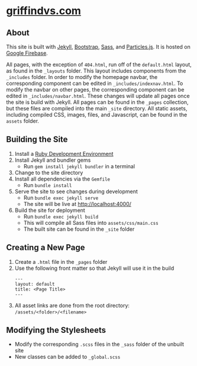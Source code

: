 # [griffindvs.com](https://griffindvs.com)

## About
This site is built with [Jekyll](https://jekyllrb.com/), [Bootstrap](http://getbootstrap.com/), [Sass](https://sass-lang.com/), and [Particles.js](https://vincentgarreau.com/particles.js/). It is hosted on [Google Firebase](https://firebase.google.com/).

All pages, with the exception of `404.html`, run off of the `default.html` layout, as found in the `_layouts` folder. This layout includes components from the `_includes` folder. In order to modify the homepage navbar, the corresponding component can be edited in `_includes/indexnav.html`. To modify the navbar on other pages, the corresponding component can be edited in `_includes/navbar.html`. These changes will update all pages once the site is build with Jekyll. All pages can be found in the `_pages` collection, but these files are compiled into the main `_site` directory. All static assets, including compiled CSS, images, files, and Javascript, can be found in the `assets` folder.

## Building the Site
1. Install a [Ruby Development Environment](https://jekyllrb.com/docs/installation/)
2. Install Jekyll and bundler gems
   - Run `gem install jekyll bundler` in a terminal
3. Change to the site directory
4. Install all dependencies via the `Gemfile`
   - Run `bundle install`
5. Serve the site to see changes during development
   - Run `bundle exec jekyll serve`
   - The site will be live at [http://localhost:4000/](http://localhost:4000/)
6. Build the site for deployment
   - Run `bundle exec jekyll build`
   - This will compile all Sass files into `assets/css/main.css`
   - The built site can be found in the `_site` folder
   
## Creating a New Page
1. Create a `.html` file in the `_pages` folder
2. Use the following front matter so that Jekyll will use it in the build
    ```
    ---
    layout: default
    title: <Page Title>
    ---
    ```
3. All asset links are done from the root directory: `/assets/<folder>/<filename>`
    
## Modifying the Stylesheets
- Modify the corresponding `.scss` files in the `_sass` folder of the unbuilt site
- New classes can be added to `_global.scss`
